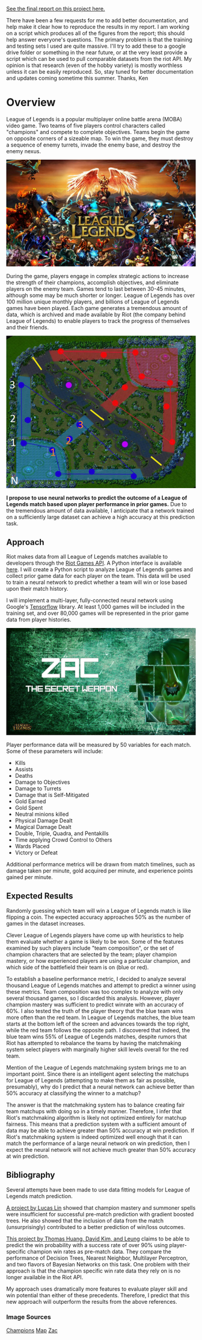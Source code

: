 <link rel="stylesheet" href="./main.css">

[See the final report on this project here.](https://github.com/minihat/LoL-Match-Prediction/blob/master/FINAL%20REPORT.pdf)

There have been a few requests for me to add better documentation, and help make it clear how to reproduce the results in my report. I am working on a script which produces all of the figures from the report; this should help answer everyone's questions. The primary problem is that the training and testing sets I used are quite massive. I'll try to add these to a google drive folder or something in the near future, or at the very least provide a script which can be used to pull comparable datasets from the riot API. My opinion is that research (even of the hobby variety) is mostly worthless unless it can be easily reproduced. So, stay tuned for better documentation and updates coming sometime this summer. 
Thanks,
Ken

# Overview
League of Legends is a popular multiplayer online battle arena (MOBA) video game. Two teams of five players control characters called "champions" and compete to complete objectives. Teams begin the game on opposite corners of a sizeable map. To win the game, they must destroy a sequence of enemy turrets, invade the enemy base, and destroy the enemy nexus.

![League of Legends Champions](lol_header.jpg)

During the game, players engage in complex strategic actions to increase the strength of their champions, accomplish objectives, and eliminate players on the enemy team. Games tend to last between 30-45 minutes, although some may be much shorter or longer. League of Legends has over 100 million unique monthly players, and billions of League of Legends games have been played. Each game generates a tremendous amount of data, which is archived and made available by Riot (the company behind League of Legends) to enable players to track the progress of themselves and their friends. 

<p align="center">
<img style="display: inline-block" src="lol_map.png">
</p>

**I propose to use neural networks to predict the outcome of a League of Legends match based upon player performance in prior games.** Due to the tremendous amount of data available, I anticipate that a network trained on a sufficiently large dataset can achieve a high accuracy at this prediction task.

## Approach
Riot makes data from all League of Legends matches available to developers through the [Riot Games API](https://developer.riotgames.com/). A Python interface is available [here](https://github.com/pseudonym117/Riot-Watcher). I will create a Python script to analyze League of Legends games and collect prior game data for each player on the team. This data will be used to train a neural network to predict whether a team will win or lose based upon their match history.

I will implement a multi-layer, fully-connected neural network using Google's [Tensorflow](https://www.tensorflow.org/) library. At least 1,000 games will be included in the training set, and over 80,000 games will be represented in the prior game data from player histories. 

<p align="center">
<img style="display: inline-block" src="zac_wallpaper.jpg">
</p>

Player performance data will be measured by 50 variables for each match. Some of these parameters will include:
- Kills
- Assists
- Deaths
- Damage to Objectives
- Damage to Turrets
- Damage that is Self-Mitigated
- Gold Earned
- Gold Spent
- Neutral minions killed
- Physical Damage Dealt
- Magical Damage Dealt
- Double, Triple, Quadra, and Pentakills
- Time applying Crowd Control to Others
- Wards Placed
- Victory or Defeat

Additional performance metrics will be drawn from match timelines, such as damage taken per minute, gold acquired per minute, and experience points gained per minute. 

## Expected Results
Randomly guessing which team will win a League of Legends match is like flipping a coin. The expected accuracy approaches 50% as the number of games in the dataset increases. 

Clever League of Legends players have come up with heuristics to help them evaluate whether a game is likely to be won. Some of the features examined by such players include "team composition", or the set of champion characters that are selected by the team; player champion mastery, or how experienced players are using a particular champion, and which side of the battlefield their team is on (blue or red). 

To establish a baseline performance metric, I decided to analyze several thousand League of Legends matches and attempt to predict a winner using these metrics. Team composition was too complex to analyze with only several thousand games, so I discarded this analysis. However, player champion mastery was sufficient to predict winrate with an accuracy of 60%. I also tested the truth of the player theory that the blue team wins more often than the red team. In League of Legends matches, the blue team starts at the bottom left of the screen and advances towards the top right, while the red team follows the opposite path. I discovered that indeed, the blue team wins 55% of League of Legends matches, despite rumors that Riot has attempted to rebalance the teams by having the matchmaking system select players with marginally higher skill levels overall for the red team.

Mention of the League of Legends matchmaking system brings me to an important point. Since there is an intelligent agent selecting the matchups for League of Legends (attempting to make them as fair as possible, presumably), why do I predict that a neural network can achieve better than 50% accuracy at classifying the winner to a matchup?

The answer is that the matchmaking system has to balance creating fair team matchups with doing so in a timely manner. Therefore, I infer that Riot's matchmaking algorithm is likely not optimized entirely for matchup fairness. This means that a prediction system with a sufficient amount of data may be able to achieve greater than 50% accuracy at win prediction. If Riot's matchmaking system is indeed optimized well enough that it can match the performance of a large neural network on win prediction, then I expect the neural network will not achieve much greater than 50% accuracy at win prediction.

## Bibliography
Several attempts have been made to use data fitting models for League of Legends match prediction. 

[A project by Lucas Lin](http://cs229.stanford.edu/proj2016/report/Lin-LeagueOfLegendsMatchOutcomePrediction-report.pdf) showed that champion mastery and summoner spells were insufficient for successful pre-match prediction with gradient boosted trees. He also showed that the inclusion of data from the match (unsurprisingly) contributed to a better prediction of win/loss outcomes.

[This project by Thomas Huang, David Kim, and Leung](http://thomasythuang.github.io/League-Predictor/) claims to be able to predict the win probability with a success rate of over 90% using player-specific champion win rates as pre-match data. They compare the performance of Decision Trees, Nearest Neighbor, Multilayer Perceptron, and two flavors of Bayesian Networks on this task. One problem with their approach is that the champion specific win rate data they rely on is no longer available in the Riot API. 

My approach uses dramatically more features to evaluate player skill and win potential than either of these precedents. Therefore, I predict that this new approach will outperform the results from the above references.

### Image Sources
[Champions](http://www.siliconbeat.com/2015/02/02/quoted-league-of-legends-as-online-psych-experiment/)
[Map](http://www.scholarlygamers.com/feature/2017/04/28/design-choices-league-legends-iconic-map-dictate-tempo-game/)
[Zac](https://giantking.deviantart.com/art/LoL-Zac-Wallpaper-458640460)
